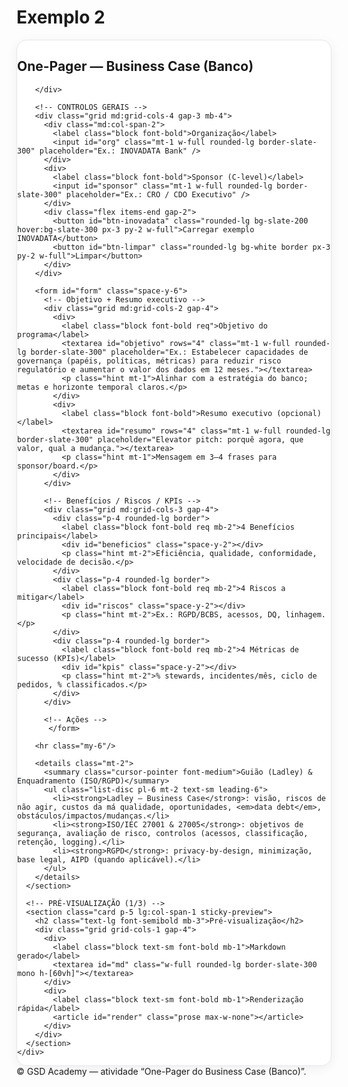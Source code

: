 # Exemplo 2

<!doctype html>
<html lang="pt">
<head>
  <meta charset="utf-8" />
  <meta name="viewport" content="width=device-width, initial-scale=1" />
  <title>Atividade — One-Pager do Business Case (Banco)</title>
  <script src="https://cdn.tailwindcss.com"></script>
  <style>
    /* ——— Estilos locais ——— */
    .card{background:#fff;border:1px solid #e5e7eb;border-radius:1rem;box-shadow:0 4px 18px rgba(2,6,23,.06)}
    .kbd{border:1px solid #ddd;border-bottom-width:2px;border-right-width:2px;border-radius:.4rem;padding:.15rem .35rem;font-family:ui-monospace,Menlo,Consolas,monospace;font-size:.85rem;background:#f8fafc}
    .hint{font-size:.9rem;color:#475569}
    .req::after{content:" *"; color:#dc2626; font-weight:700}
    textarea{resize:vertical}
    .mono{font-family:ui-monospace,Menlo,Consolas,monospace}
    @media (min-width: 1024px){ .sticky-preview{position:sticky; top:88px;} }
  </style>
</head>

<body class="bg-slate-50 text-slate-800">
  <main class="w-full px-4 lg:px-6 py-6">
    <div class="grid grid-cols-1 lg:grid-cols-3 gap-6">
      <!-- FORMULÁRIO (2/3) -->
      <section class="card p-5 lg:col-span-2">
        <div class="flex items-center justify-between gap-4 mb-2">
          <h1 class="text-xl font-semibold">One-Pager — Business Case (Banco)</h1>

        </div>
       
        <!-- CONTROLOS GERAIS -->
        <div class="grid md:grid-cols-4 gap-3 mb-4">
          <div class="md:col-span-2">
            <label class="block font-bold">Organização</label>
            <input id="org" class="mt-1 w-full rounded-lg border-slate-300" placeholder="Ex.: INOVADATA Bank" />
          </div>
          <div>
            <label class="block font-bold">Sponsor (C-level)</label>
            <input id="sponsor" class="mt-1 w-full rounded-lg border-slate-300" placeholder="Ex.: CRO / CDO Executivo" />
          </div>
          <div class="flex items-end gap-2">
            <button id="btn-inovadata" class="rounded-lg bg-slate-200 hover:bg-slate-300 px-3 py-2 w-full">Carregar exemplo INOVADATA</button>
            <button id="btn-limpar" class="rounded-lg bg-white border px-3 py-2 w-full">Limpar</button>
          </div>
        </div>

        <form id="form" class="space-y-6">
          <!-- Objetivo + Resumo executivo -->
          <div class="grid md:grid-cols-2 gap-4">
            <div>
              <label class="block font-bold req">Objetivo do programa</label>
              <textarea id="objetivo" rows="4" class="mt-1 w-full rounded-lg border-slate-300" placeholder="Ex.: Estabelecer capacidades de governança (papéis, políticas, métricas) para reduzir risco regulatório e aumentar o valor dos dados em 12 meses."></textarea>
              <p class="hint mt-1">Alinhar com a estratégia do banco; metas e horizonte temporal claros.</p>
            </div>
            <div>
              <label class="block font-bold">Resumo executivo (opcional)</label>
              <textarea id="resumo" rows="4" class="mt-1 w-full rounded-lg border-slate-300" placeholder="Elevator pitch: porquê agora, que valor, qual a mudança."></textarea>
              <p class="hint mt-1">Mensagem em 3–4 frases para sponsor/board.</p>
            </div>
          </div>

          <!-- Benefícios / Riscos / KPIs -->
          <div class="grid md:grid-cols-3 gap-4">
            <div class="p-4 rounded-lg border">
              <label class="block font-bold req mb-2">4 Benefícios principais</label>
              <div id="beneficios" class="space-y-2"></div>
              <p class="hint mt-2">Eficiência, qualidade, conformidade, velocidade de decisão.</p>
            </div>
            <div class="p-4 rounded-lg border">
              <label class="block font-bold req mb-2">4 Riscos a mitigar</label>
              <div id="riscos" class="space-y-2"></div>
              <p class="hint mt-2">Ex.: RGPD/BCBS, acessos, DQ, linhagem.</p>
            </div>
            <div class="p-4 rounded-lg border">
              <label class="block font-bold req mb-2">4 Métricas de sucesso (KPIs)</label>
              <div id="kpis" class="space-y-2"></div>
              <p class="hint mt-2">% stewards, incidentes/mês, ciclo de pedidos, % classificados.</p>
            </div>
          </div>

          <!-- Ações -->
           </form>

        <hr class="my-6"/>

        <details class="mt-2">
          <summary class="cursor-pointer font-medium">Guião (Ladley) & Enquadramento (ISO/RGPD)</summary>
          <ul class="list-disc pl-6 mt-2 text-sm leading-6">
            <li><strong>Ladley — Business Case</strong>: visão, riscos de não agir, custos da má qualidade, oportunidades, <em>data debt</em>, obstáculos/impactos/mudanças.</li>
            <li><strong>ISO/IEC 27001 & 27005</strong>: objetivos de segurança, avaliação de risco, controlos (acessos, classificação, retenção, logging).</li>
            <li><strong>RGPD</strong>: privacy-by-design, minimização, base legal, AIPD (quando aplicável).</li>
          </ul>
        </details>
      </section>

      <!-- PRÉ-VISUALIZAÇÃO (1/3) -->
      <section class="card p-5 lg:col-span-1 sticky-preview">
        <h2 class="text-lg font-semibold mb-3">Pré-visualização</h2>
        <div class="grid grid-cols-1 gap-4">
          <div>
            <label class="block text-sm font-bold mb-1">Markdown gerado</label>
            <textarea id="md" class="w-full rounded-lg border-slate-300 mono h-[60vh]"></textarea>
          </div>
          <div>
            <label class="block text-sm font-bold mb-1">Renderização rápida</label>
            <article id="render" class="prose max-w-none"></article>
          </div>
        </div>
      </section>
    </div>
  </main>

  <footer class="text-center text-sm text-slate-500 py-6">
    © GSD Academy — atividade “One-Pager do Business Case (Banco)”.
  </footer>

  <script>
    // ===== Util =====
    const $$ = (s) => document.querySelector(s);
    const createInput = (ph) => {
      const i = document.createElement('input');
      i.type='text'; i.placeholder=ph;
      i.className='w-full rounded-lg border-slate-300';
      i.addEventListener('input', render);
      return i;
    };
    const createList = (id, phs=[]) => {
      const wrap = $$('#'+id); wrap.innerHTML='';
      phs.forEach(ph => wrap.appendChild(createInput(ph)));
      while (wrap.children.length < 4) wrap.appendChild(createInput(id+' '+(wrap.children.length+1)));
    };
    const getList = (id) => [...document.querySelectorAll('#'+id+' input')].map(i=>i.value.trim()).filter(Boolean);
    const setList = (id, arr=[]) => {
      const inputs = document.querySelectorAll('#'+id+' input');
      inputs.forEach((i,ix)=> i.value = arr[ix] ?? '');
    };
    const dl = (filename, text, mime='text/plain;charset=utf-8') => {
      const blob = new Blob([text], {type:mime});
      const url = URL.createObjectURL(blob);
      const a = document.createElement('a'); a.href=url; a.download=filename; a.click();
      URL.revokeObjectURL(url);
    };

    // ===== Inicialização =====
    createList('beneficios',[
      'Ex.: -25% retrabalho analítico em 12m',
      'Ex.: +20% qualidade em KYC/AML',
      'Ex.: -35% time-to-insight em dashboards',
      'Ex.: Conformidade RGPD/BCBS reforçada'
    ]);
    createList('riscos',[
      'Acesso indevido a dados sensíveis',
      'DQ deficiente em KYC (erros AML)',
      'Ausência de linhagem (auditoria falha)',
      'Inconsistência MDM (clientes/contas)'
    ]);
    createList('kpis',[
      '% domínios com steward (≥80%/6m)',
      'Incidentes de dados/mês (−40%/9m)',
      'Tempo ciclo pedido dados (−30%)',
      '% datasets classificados (≥95%)'
    ]);

    const KEY='gsd_onepager_v2';

    function readForm(){
      return {
        org: $$('#org').value.trim(),
        sponsor: $$('#sponsor').value.trim(),
        objetivo: $$('#objetivo').value.trim(),
        resumo: $$('#resumo').value.trim(),
        beneficios: getList('beneficios'),
        riscos: getList('riscos'),
        kpis: getList('kpis')
      }
    }
    function writeForm(d){
      $$('#org').value = d.org || '';
      $$('#sponsor').value = d.sponsor || '';
      $$('#objetivo').value = d.objetivo || '';
      $$('#resumo').value = d.resumo || '';
      setList('beneficios', d.beneficios || []);
      setList('riscos', d.riscos || []);
      setList('kpis', d.kpis || []);
      render();
    }

    // ===== Markdown & Preview =====
    function toMarkdown(d){
      const org = d.org || '—';
      const list = (a)=> (a||[]).map(v=>`- ${v}`).join('\n');
      return `# One-Pager — Business Case (${org})

**Objetivo do Programa**  
${d.objetivo || ''}

**Sponsor Executivo**  
${d.sponsor || ''}

${d.resumo ? `**Resumo Executivo**\n${d.resumo}\n` : ''}**Benefícios (4)**  
${list(d.beneficios)}

**Riscos a Mitigar (4)**  
${list(d.riscos)}

**Métricas de Sucesso — KPIs (4)**  
${list(d.kpis)}

---

**Notas**  
- Estruturado à luz de John Ladley (Business Case): visão, riscos, custos da má qualidade, oportunidades, *data debt*, impactos e mudanças.  
- Enquadramento: ISO/IEC 27001 (controlos), ISO 27005 (risco) e RGPD (privacy-by-design).`;
    }
    function markdownToHtml(md){
      // Conversor mínimo (headers + bold + listas)
      let html = md
        .replace(/^# (.*)$/gim,'<h1>$1</h1>')
        .replace(/^\*\*(.*?)\*\*/gm,'<strong>$1</strong>')
        .replace(/\*\*(.*?)\*\*/g,'<strong>$1</strong>')
        .replace(/^(?:- |\u2022 )(.*)$/gim,'<li>$1</li>');
      html = html.replace(/(<li>.*<\/li>)/gims,'<ul>$1</ul>');
      html = html.replace(/\n{2,}/g,'<br/><br/>');
      return html;
    }
    function render(){
      const d = readForm();
      const md = toMarkdown(d);
      $$('#md').value = md;
      $$('#render').innerHTML = markdownToHtml(md);
    }

    // Eventos
    ['org','sponsor','objetivo','resumo'].forEach(id => $$('#'+id).addEventListener('input', render));
    ['beneficios','riscos','kpis'].forEach(id => $$('#'+id).addEventListener('input', render));

    // Ações
    $$('#btn-inovadata').addEventListener('click', ()=>{
      writeForm({
        org: 'INOVADATA Bank',
        sponsor: 'CRO + CDO Executivo',
        objetivo: 'Implementar programa corporativo de Governança de Dados para reduzir risco regulatório (RGPD/AML/BCBS), elevar a qualidade de dados críticos de cliente e acelerar o time-to-market analítico em 12 meses.',
        resumo: 'A governança de dados cria disciplina e confiança organizacional. Esta iniciativa reduz riscos regulatórios, melhora decisões e liberta valor dos dados. Envolve papéis claros (stewards), políticas pragmáticas e métricas de valor.',
        beneficios: [
          'Redução de 25% no retrabalho analítico (12m)',
          'Aumento de 20% na qualidade de dados KYC/AML',
          'Time-to-insight −35% em relatórios de gestão',
          'Conformidade RGPD/BCBS com evidências auditáveis'
        ],
        riscos: [
          'Acesso indevido a dados sensíveis (falta de MFA/SoD)',
          'DQ fraca em KYC → risco AML e decisões erradas',
          'Linhagem incompleta compromete auditorias',
          'MDM inconsistente entre clientes/contas'
        ],
        kpis: [
          '% domínios com steward (meta ≥80% em 6m)',
          'Incidentes de dados/mês (meta −40% em 9m)',
          'Tempo ciclo de pedidos (meta −30% em 12m)',
          '% datasets classificados (meta ≥95%)'
        ]
      });
    });

    $$('#btn-limpar').addEventListener('click', ()=>{
      writeForm({org:'', sponsor:'', objetivo:'', resumo:'', beneficios:['','','',''], riscos:['','','',''], kpis:['','','','']});
      localStorage.removeItem(KEY);
    });

    // Estado inicial — não carregar exemplo automaticamente
    const saved = localStorage.getItem(KEY);
    if (saved) {
      try {
        writeForm(JSON.parse(saved));
      } catch (e) {
        render();
      }
    } else {
      // Inicializa formulário com os inputs já criados; não carregar exemplo
      render();
    }
  </script>
</body>
</html>
